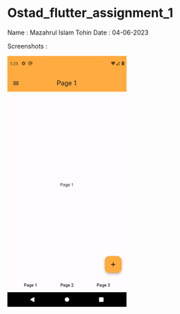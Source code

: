 # Ostad_flutter_assignment_1
Name : Mazahrul Islam Tohin
Date : 04-06-2023

Screenshots :


<img src="Screenshots/page1.png" alt="alt text" width="270" height="570">
